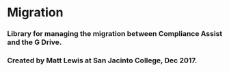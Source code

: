 # Migration

### Library for managing the migration between Compliance Assist and the G Drive.

### Created by Matt Lewis at San Jacinto College, Dec 2017.
